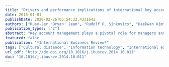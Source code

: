 ```yaml
---
title: "Drivers and performance implications of international key account management capability"
date: 2015-01-01
publishDate: 2020-02-26T05:54:22.433164Z
authors: ["Ruey-Jer 'Bryan' Jean", "Rudolf R. Sinkovics", "Daekwan Kim", "Yong Kyu Lew"]
publication_types: ["2"]
abstract: "Key account management plays a pivotal role for managers and practitioners in the maintenance of successful customer–supplier relationships. Yet, little is known conceptually or empirically about how suppliers can move beyond market scanning and develop international key account management capabilities in international customer–supplier relationships. Drawing from the dynamic capability literature, we develop and test a model of antecedents and performance implications of suppliers’ international key account management capabilities. In addition, the moderating effects of cultural distance and supplier information technology advancement are examined. An analysis of 246 Taiwanese electronics suppliers reveals that market scanning and trust are recognized as critical to the development of suppliers’ international key account management capabilities. Moreover, these key account management capabilities can facilitate suppliers’ market performance. Importantly, cultural distance and suppliers’ IT advancement moderate the impact of market scanning on the development of key account management in international exchange relationships."
featured: false
publication: "*International Business Review*"
tags: ["Cultural distance", "Information technology", "International exchange relationships", "International key account management capabilities", "Market scanning"]
url_pdf: "http://dx.doi.org/10.1016/j.ibusrev.2014.10.011"
doi: "10.1016/j.ibusrev.2014.10.011"
---
```


